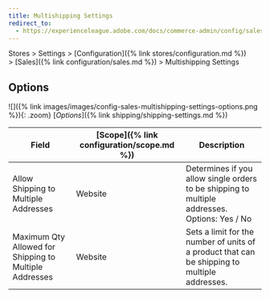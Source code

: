 ```yaml
---
title: Multishipping Settings
redirect_to:
  - https://experienceleague.adobe.com/docs/commerce-admin/config/sales/multishipping-settings.html
---
```


Stores > Settings > [Configuration]({% link stores/configuration.md %}) > [Sales]({% link configuration/sales.md %}) > Multishipping Settings

## Options

![]({% link images/images/config-sales-multishipping-settings-options.png %}){: .zoom}
[_Options_]({% link shipping/shipping-settings.md %})

|Field|[Scope]({% link configuration/scope.md %})|Description|
|--- |--- |--- |
|Allow Shipping to Multiple Addresses|Website|Determines if you allow single orders to be shipping to multiple addresses. Options: Yes / No|
|Maximum Qty Allowed for Shipping to Multiple Addresses|Website|Sets a limit for the number of units  of a product that can be shipping to multiple addresses.|
